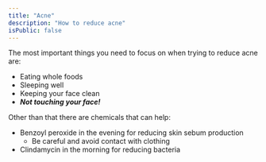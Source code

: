 ```yaml
---
title: "Acne"
description: "How to reduce acne"
isPublic: false
---
```


The most important things you need to focus on when trying to reduce acne are:

* Eating whole foods
* Sleeping well
* Keeping your face clean
* ***Not touching your face!***

Other than that there are chemicals that can help:

* Benzoyl peroxide in the evening for reducing skin sebum production
    * Be careful and avoid contact with clothing
* Clindamycin in the morning for reducing bacteria
